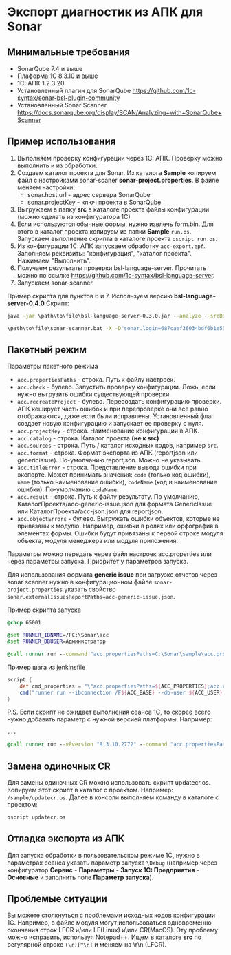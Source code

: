 # Экспорт диагностик из АПК для Sonar

## Минимальные требования

* SonarQube 7.4 и выше
* Плаформа 1С 8.3.10 и выше
* 1С: АПК 1.2.3.20
* Установленный плагин для SonarQube https://github.com/1c-syntax/sonar-bsl-plugin-community
* Установленный Sonar Scanner https://docs.sonarqube.org/display/SCAN/Analyzing+with+SonarQube+Scanner

## Пример использования

1. Выполняем проверку конфигурации через 1С: АПК. Проверку можно выполнить и из обработки.
2. Создаем каталог проекта для Sonar. Из каталога **Sample** копируем файл с настройками sonar-scaner **sonar-project.properties**. В файле меняем настройки:
   * sonar.host.url - адрес сервера SonarQube
   * sonar.projectKey - ключ проекта в SonarQube
3. Выгружаем в папку **src** в каталоге проекта файлы конфигурации (можно сделать из конфигуратора 1С)
4. Если используются обычные формы, нужно извлечь form.bin. Для этого в каталог проекта копируем из папки **Sample** `run.os`. Запускаем выполнение скрипта в каталоге проекта `oscript run.os`.
5. Из конфигурации 1С: АПК запускаем обработку `acc-export.epf`. Заполняем реквизиты: "конфигурация", "каталог проекта". Нажимаем "Выполнить".
6. Получаем результаты проверки bsl-language-server. Прочитать можно по ссылке https://github.com/1c-syntax/bsl-language-server.
7. Запускаем sonar-scanner.

Пример скрипта для пунктов 6 и 7. Используем версию **bsl-language-server-0.4.0** Скрипт:

``` bat
java -jar \path\to\file\bsl-language-server-0.3.0.jar --analyze --srcDir ./src --reporter json

\path\to\file\sonar-scanner.bat -X -D"sonar.login=687caef36034bdf6b1e535fa8f060c518739958d"
```

## Пакетный режим

Параметры пакетного режима

* `acc.propertiesPaths` - строка. Путь к файлу настроек.
* `acc.check` - булево. Запустить проверку конфигурации. Ложь, если нужно выгрузить ошибки существующей проверки.
* `acc.recreateProject` - булево. Пересоздать конфигурацию проверки. АПК кеширует часть ошибок и при перепроверке они все равно отображаются, даже если были исправлены. Установленный флаг создает новую конфигурацию и запускает ее проверку с нуля.
* `acc.projectKey` - строка. Наименование конфигурации в АПК.
* `acc.catalog` - строка. Каталог проекта **(не к src)**
* `acc.sources` - строка. Путь / каталог исходных кодов, например `src`.
* `acc.format` - строка. Формат экспорта из АПК (reportjson или genericissue). По-умолчанию reportjson. Можно не указывать. 
* `acc.titleError` - строка. Представление вывода ошибки при экспорте. Может принимать значения: `code` (только код ошибки), `name` (только наименование ошибки), `codeName` (код и наименование ошибки). По-умолчанию `codeName`.
* `acc.result` - строка. Путь к файлу результату. По умолчанию, КаталогПроекта/acc-generic-issue.json для формата GenericIssue или КаталогПроекта/acc-json.json для reportjson.
* `acc.objectErrors` - булево. Выгружать ошибки объектов, которые не привязаны к модулю. Например, ошибки в ролях или орфография в элементах формы. Ошибки будут привязаны к первой строке модуля объекта, модуля менеджера или модуля приложения.

Параметры можно передать через файл настроек acc.properties или через параметры запуска. Приоритет у параметров запуска.

Для использования формата **generic issue** при загрузке отчетов через sonar scanner нужно в конфигурационном файле `sonar-project.properties` указать свойство `sonar.externalIssuesReportPaths=acc-generic-issue.json`.

Пример скрипта запуска

``` bat
@chcp 65001

@set RUNNER_IBNAME=/FC:\Sonar\acc
@set RUNNER_DBUSER=Администратор

@call runner run --command "acc.propertiesPaths=C:\Sonar\sample\acc.properties;" --execute "C:\Sonar\acc-export.epf" --ordinaryapp=1
```

Пример шага из jenkinsfile

``` groovy
script {
    def cmd_properties = "\"acc.propertiesPaths=${ACC_PROPERTIES};acc.catalog=${CURRENT_CATALOG};acc.sources=${SRC};acc.result=${TEMP_CATALOG}\\acc.json;acc.projectKey=${PROJECT_KEY};acc.check=${ACC_check};acc.recreateProject=${ACC_recreateProject}\""
    cmd("runner run --ibconnection /F${ACC_BASE} --db-user ${ACC_USER} --command ${cmd_properties} --execute \"${BIN_CATALOG}acc-export.epf\" --ordinaryapp=1")
}
```

P.S. Если скрипт не ожидает выполнения сеанса 1С, то скорее всего нужно добавить параметр с нужной версией платформы. Например:
``` bat
...

@call runner run --v8version "8.3.10.2772" --command "acc.propertiesPaths=C:\Sonar\sample\acc.properties;" --execute "C:\Sonar\acc-export.epf" --ordinaryapp=1
```

## Замена одиночных CR
Для замены одиночных CR можно использовать скрипт updatecr.os. Копируем этот скрипт в каталог с проектом. Например: `/sample/updatecr.os`. Далее в консоли выполняем команду в каталоге с проектом:
``` bat
oscript updatecr.os
```

## Отладка экспорта из АПК

Для запуска обработки в пользовательском режиме 1С, нужно в параметрах сеанса указать параметр запуска `\Debug` (например через конфигуратор **Сервис** - **Параметры** - **Запуск 1С: Предприятия** - **Основные** и заполнить поле **Параметр запуска**).

## Проблемые ситуации

Вы можете столкнуться с проблемами исходных кодов конфигурации 1C. Например, в файле модуля могут использоваться одновременно окончания строк LFCR и/или LF(Linux) и\или CR(MacOS). Эту проблему можно исправить, используя Notepad++. Ищем в каталоге **src** по регулярной строке `(\r)[^\n]` и меняем на \r\n (LFCR).
